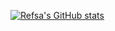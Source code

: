 [![Refsa's GitHub stats](https://github-readme-stats.vercel.app/api?username=refsa&count_private=true&theme=radical)](https://github.com/anuraghazra/github-readme-stats)

<!--
**Refsa/refsa** is a ✨ _special_ ✨ repository because its `README.md` (this file) appears on your GitHub profile.

Here are some ideas to get you started:

- 🔭 I’m currently working on ...
- 🌱 I’m currently learning ...
- 👯 I’m looking to collaborate on ...
- 🤔 I’m looking for help with ...
- 💬 Ask me about ...
- 📫 How to reach me: ...
- 😄 Pronouns: ...
- ⚡ Fun fact: ...
-->
